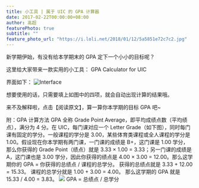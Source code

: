 ```yaml
---
title: 小工具 | 属于 UIC 的 GPA 计算器
date: 2017-02-22T00:00:00+08:00
author: 高超
featurePhoto: true
subtitle: ""
feature_photo_url: "https://i.loli.net/2018/01/12/5a5851e72c7c2.jpg"
---
```


新学期伊始，有没有给本学期末的 GPA 定下一个小小的目标呢？

这里给大家带来一款实用的小工具：
GPA Calculator for UIC

界面如下：
![Interface](https://ooo.0o0.ooo/2017/06/17/5944fd151295f.jpg)

想要使用的话，只需要填上如图中的四项，就会自动出现计算的结果哦。

来不及解释啦，点击【阅读原文】，算一算你本学期的目标 GPA 吧~

附：GPA 计算方法
GPA 全称 Grade Point Average，即平均成绩点数（平均绩点），满分为 4 分。在 UIC，每门课对应一个 Letter Grade（如下图），同时每门课有固定的学分。一般课程的学分是 3.00，某些体育类课程或全人课程的学分是 1.00。假设现在你本学期有两门课，一门课的成绩是 B+，这门课是 1.00 学分，那么你获得的 Grade Point（绩点）就是 3.33 × 1.00 = 3.33；另一门课的成绩是 A，这门课也是 3.00 学分，因此你获得的绩点是 4.00 × 3.00 = 12.00。那么这学期你的 GPA = 你获得的总绩点 / 课程的总学分。
获得的总绩点就是 3.33 + 12.00 = 15.33。
课程的总学分就是 1.00 + 3.00 = 4.00。
那么这学期的 GPA 就是 15.33 / 4.00 = 3.83。
![](https://ooo.0o0.ooo/2017/06/17/5944fd151f4d5.png)
GPA = 总绩点 / 总学分
